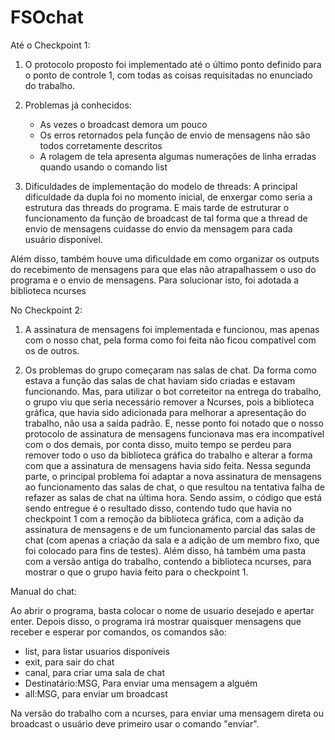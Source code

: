 # FSOchat

Até o Checkpoint 1:

   1. O protocolo proposto foi implementado até o último ponto definido para o ponto de controle 1, com todas as coisas requisitadas no enunciado do trabalho.

   2. Problemas já conhecidos:
	   - As vezes o broadcast demora um pouco
	   - Os erros retornados pela função de envio de mensagens não são todos corretamente descritos
	   - A rolagem de tela apresenta algumas numerações de linha erradas quando usando o comando list

   3. Dificuldades de implementação do modelo de threads:
	A principal dificuldade da dupla foi no momento inicial, de enxergar como seria a estrutura das threads do programa. E mais tarde de estruturar o funcionamento da função de broadcast de tal forma que a thread de envio de mensagens cuidasse do envio da mensagem para cada usuário disponível.

   Além disso, também houve uma dificuldade em como organizar os outputs do recebimento de mensagens para que elas não atrapalhassem o uso do programa e o envio de mensagens. Para solucionar isto, foi adotada a biblioteca ncurses

No Checkpoint 2:

   1. A assinatura de mensagens foi implementada e funcionou, mas apenas com o nosso chat, pela forma como foi feita não ficou compatível com os de outros.
   
   2. Os problemas do grupo começaram nas salas de chat. Da forma como estava a função das salas de chat haviam sido criadas e estavam funcionando. Mas, para utilizar o bot correteitor na entrega do trabalho, o grupo viu que seria necessário remover a Ncurses, pois a biblioteca gráfica, que havia sido adicionada para melhorar a apresentação do trabalho, não usa a saída padrão. E, nesse ponto foi notado que o nosso protocolo de assinatura de mensagens funcionava mas era incompatível com o dos demais, por conta disso, muito tempo se perdeu para remover todo o uso da biblioteca gráfica do trabalho e alterar a forma com que a assinatura de mensagens havia sido feita. Nessa segunda parte, o principal problema foi adaptar a nova assinatura de mensagens ao funcionamento das salas de chat, o que resultou na tentativa falha de refazer as salas de chat na última hora. Sendo assim, o código que está sendo entregue é o resultado disso, contendo tudo que havia no checkpoint 1 com a remoção da biblioteca gráfica, com a adição da assinatura de mensagens e de um funcionamento parcial das salas de chat (com apenas a criação da sala e a adição de um membro fixo, que foi colocado para fins de testes). Além disso, há também uma pasta com a versão antiga  do trabalho, contendo a biblioteca ncurses, para mostrar o que o grupo havia feito para o checkpoint 1.


Manual do chat:
    
   Ao abrir o programa, basta colocar o nome de usuario desejado e apertar enter.
   Depois disso, o programa irá mostrar quaisquer mensagens que receber e esperar por comandos, os comandos são:
   * list,  para listar usuarios disponíveis
   * exit, para sair do chat
   * canal, para criar uma sala de chat
   * Destinatário:MSG, Para enviar uma mensagem a alguém 
   * all:MSG, para enviar um broadcast


   Na versão do trabalho com a ncurses, para enviar uma mensagem direta ou broadcast o usuário deve primeiro usar o comando "enviar".  